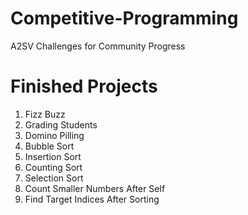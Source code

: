 # Competitive-Programming
A2SV Challenges for Community Progress






# Finished Projects

1) Fizz Buzz
2) Grading Students
3) Domino Pilling
4) Bubble Sort
5) Insertion Sort
6) Counting Sort
7) Selection Sort
8) Count Smaller Numbers After Self
9) Find Target Indices After Sorting
